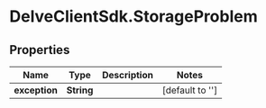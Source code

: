 # DelveClientSdk.StorageProblem

## Properties

Name | Type | Description | Notes
------------ | ------------- | ------------- | -------------
**exception** | **String** |  | [default to &#39;&#39;]


